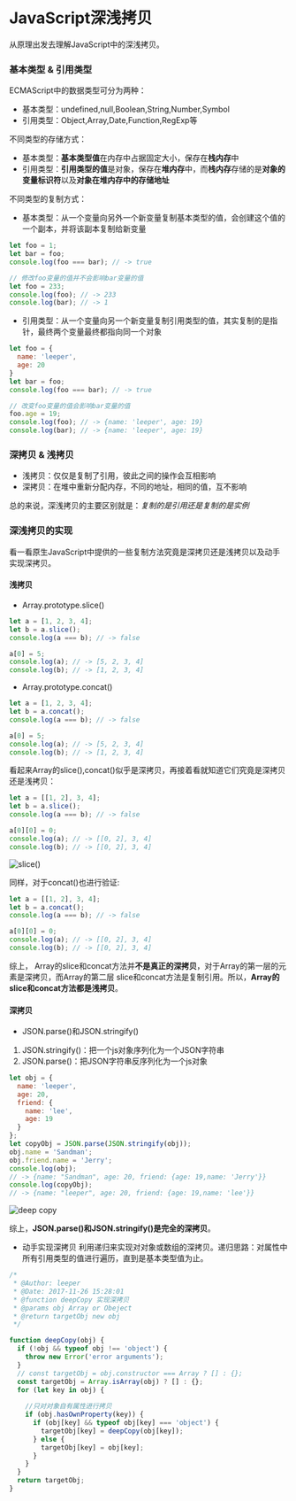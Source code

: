 # JavaScript深浅拷贝
从原理出发去理解JavaScript中的深浅拷贝。

### 基本类型 & 引用类型
ECMAScript中的数据类型可分为两种：
- 基本类型：undefined,null,Boolean,String,Number,Symbol
- 引用类型：Object,Array,Date,Function,RegExp等

不同类型的存储方式：
- 基本类型：**基本类型值**在内存中占据固定大小，保存在**栈内存**中
- 引用类型：**引用类型的值**是对象，保存在**堆内存**中，而**栈内存**存储的是**对象的变量标识符**以及**对象在堆内存中的存储地址**

不同类型的复制方式：
- 基本类型：从一个变量向另外一个新变量复制基本类型的值，会创建这个值的一个副本，并将该副本复制给新变量

``` JavaScript
let foo = 1;
let bar = foo;
console.log(foo === bar); // -> true

// 修改foo变量的值并不会影响bar变量的值
let foo = 233;
console.log(foo); // -> 233
console.log(bar); // -> 1
```

- 引用类型：从一个变量向另一个新变量复制引用类型的值，其实复制的是指针，最终两个变量最终都指向同一个对象

``` JavaScript
let foo = {
  name: 'leeper',
  age: 20
}
let bar = foo;
console.log(foo === bar); // -> true

// 改变foo变量的值会影响bar变量的值
foo.age = 19;
console.log(foo); // -> {name: 'leeper', age: 19}
console.log(bar); // -> {name: 'leeper', age: 19}
```

### 深拷贝 & 浅拷贝
- 浅拷贝：仅仅是复制了引用，彼此之间的操作会互相影响
- 深拷贝：在堆中重新分配内存，不同的地址，相同的值，互不影响

总的来说，深浅拷贝的主要区别就是：*复制的是引用还是复制的是实例*

### 深浅拷贝的实现
看一看原生JavaScript中提供的一些复制方法究竟是深拷贝还是浅拷贝以及动手实现深拷贝。  
#### 浅拷贝  
- Array.prototype.slice()

``` javascript
let a = [1, 2, 3, 4];
let b = a.slice();
console.log(a === b); // -> false

a[0] = 5;
console.log(a); // -> [5, 2, 3, 4]
console.log(b); // -> [1, 2, 3, 4]
```

- Array.prototype.concat()

``` javascript
let a = [1, 2, 3, 4];
let b = a.concat();
console.log(a === b); // -> false

a[0] = 5;
console.log(a); // -> [5, 2, 3, 4]
console.log(b); // -> [1, 2, 3, 4]
```
看起来Array的slice(),concat()似乎是深拷贝，再接着看就知道它们究竟是深拷贝还是浅拷贝：
``` JavaScript
let a = [[1, 2], 3, 4];
let b = a.slice();
console.log(a === b); // -> false

a[0][0] = 0;
console.log(a); // -> [[0, 2], 3, 4]
console.log(b); // -> [[0, 2], 3, 4]
```

![slice()](http://i.niupic.com/images/2017/11/26/Oeguvl.png
)

同样，对于concat()也进行验证:

``` javascript
let a = [[1, 2], 3, 4];
let b = a.concat();
console.log(a === b); // -> false

a[0][0] = 0;
console.log(a); // -> [[0, 2], 3, 4]
console.log(b); // -> [[0, 2], 3, 4]
```

综上， Array的slice和concat方法并**不是真正的深拷贝**，对于Array的第一层的元素是深拷贝，而Array的第二层 slice和concat方法是复制引用。所以，**Array的slice和concat方法都是浅拷贝**。

#### 深拷贝
- JSON.parse()和JSON.stringify()

1. JSON.stringify()：把一个js对象序列化为一个JSON字符串
2. JSON.parse()：把JSON字符串反序列化为一个js对象

``` javascript
let obj = {
  name: 'leeper',
  age: 20,
  friend: {
    name: 'lee',
    age: 19
  }
};
let copyObj = JSON.parse(JSON.stringify(obj));
obj.name = 'Sandman';
obj.friend.name = 'Jerry';
console.log(obj);
// -> {name: "Sandman", age: 20, friend: {age: 19,name: 'Jerry'}}
console.log(copyObj);
// -> {name: "leeper", age: 20, friend: {age: 19,name: 'lee'}}
```

![deep copy](http://i.niupic.com/images/2017/11/26/bteOkq.png
)

综上，**JSON.parse()和JSON.stringify()是完全的深拷贝**。

- 动手实现深拷贝
利用递归来实现对对象或数组的深拷贝。递归思路：对属性中所有引用类型的值进行遍历，直到是基本类型值为止。
``` javascript
/*
 * @Author: leeper 
 * @Date: 2017-11-26 15:28:01 
 * @function deepCopy 实现深拷贝
 * @params obj Array or Obeject
 * @return targetObj new obj
 */

function deepCopy(obj) {
  if (!obj && typeof obj !== 'object') {
    throw new Error('error arguments');
  }
  // const targetObj = obj.constructor === Array ? [] : {};
  const targetObj = Array.isArray(obj) ? [] : {};
  for (let key in obj) {
    
    //只对对象自有属性进行拷贝
    if (obj.hasOwnProperty(key)) {
      if (obj[key] && typeof obj[key] === 'object') {
        targetObj[key] = deepCopy(obj[key]);
      } else {
        targetObj[key] = obj[key];
      }
    }
  }
  return targetObj;
}
```